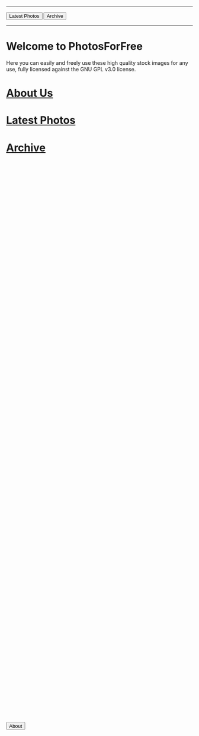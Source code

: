 ***

<button style="transform: translateY(-50%); -ms-transform: translateY(-50%); top: 50%; margin: 0; position: absolute;" onclick="window.location.href='https://eshanepicfighter.github.io/PhotosForFree/about';"> About </button>
<button style="text-align: center;" onclick="window.location.href='https://eshanepicfighter.github.io/PhotosForFree/latestphotos';"> Latest Photos </button>
<button style="text-align: center;" onclick="window.location.href='https://eshanepicfighter.github.io/PhotosForFree/archive';"> Archive </button>

***
# Welcome to PhotosForFree

Here you can easily and freely use these high quality stock images for any use, fully licensed against the GNU GPL v3.0 license. 

# [About Us](about.md)

# [Latest Photos](latestphotos.md)

# [Archive](archive.md)
